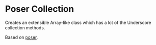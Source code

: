 # Poser Collection

Creates an extensible Array-like class which has a lot of the Underscore collection methods.

Based on [poser](https://github.com/bevacqua/poser/).